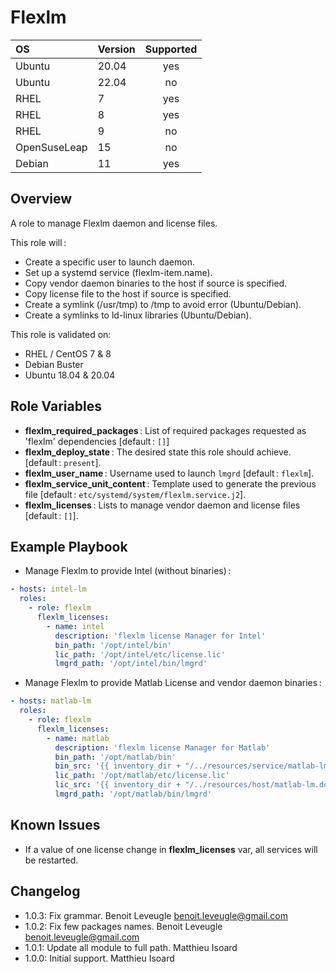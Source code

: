 # Flexlm

|      OS      | Version | Supported |
|:-------------|:--------|:---------:|
| Ubuntu       |   20.04 |    yes    |
| Ubuntu       |   22.04 |    no     |
| RHEL         |       7 |    yes    |
| RHEL         |       8 |    yes    |
| RHEL         |       9 |    no     |
| OpenSuseLeap |      15 |    no     |
| Debian       |      11 |    yes    |

## Overview

A role to manage Flexlm daemon and license files.

This role will :
* Create a specific user to launch daemon.
* Set up a systemd service (flexlm-item.name).
* Copy vendor daemon binaries to the host if source is specified.
* Copy license file to the host if source is specified.
* Create a symlink (/usr/tmp) to /tmp to avoid error (Ubuntu/Debian).
* Create a symlinks to ld-linux libraries (Ubuntu/Debian).

This role is validated on:
* RHEL / CentOS 7 & 8
* Debian Buster
* Ubuntu 18.04 & 20.04

## Role Variables

* **flexlm_required_packages** : List of required packages requested as 'flexlm' dependencies [default : `[]`]
* **flexlm_deploy_state** : The desired state this role should achieve. [default : `present`].
* **flexlm_user_name** : Username used to launch `lmgrd` [default : `flexlm`].
* **flexlm_service_unit_content** : Template used to generate the previous file [default : `etc/systemd/system/flexlm.service.j2`].
* **flexlm_licenses** : Lists to manage vendor daemon and license files [default : `[]`].

## Example Playbook

* Manage Flexlm to provide Intel (without binaries) :

``` yaml
- hosts: intel-lm
  roles:
    - role: flexlm
      flexlm_licenses:
        - name: intel
          description: 'flexlm license Manager for Intel'
          bin_path: '/opt/intel/bin'
          lic_path: '/opt/intel/etc/license.lic'
          lmgrd_path: '/opt/intel/bin/lmgrd'
```

* Manage Flexlm to provide Matlab License and vendor daemon binaries :

```yaml
- hosts: matlab-lm
  roles:
    - role: flexlm
      flexlm_licenses:
        - name: matlab
          description: 'flexlm license Manager for Matlab'
          bin_path: '/opt/matlab/bin'
          bin_src: '{{ inventory_dir + "/../resources/service/matlab-lm/bin/" }}'
          lic_path: '/opt/matlab/etc/license.lic'
          lic_src: '{{ inventory_dir + "/../resources/host/matlab-lm.domain/etc/license.lic" }}'
          lmgrd_path: '/opt/matlab/bin/lmgrd'
```

## Known Issues

* If a value of one license change in **flexlm_licenses** var, all services will be restarted.

## Changelog

* 1.0.3: Fix grammar. Benoit Leveugle <benoit.leveugle@gmail.com>
* 1.0.2: Fix few packages names. Benoit Leveugle <benoit.leveugle@gmail.com>
* 1.0.1: Update all module to full path. Matthieu Isoard
* 1.0.0: Initial support. Matthieu Isoard
